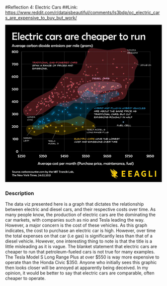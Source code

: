 #Reflection 4: Electric Cars
##Link: https://www.reddit.com/r/dataisbeautiful/comments/ls3bdp/oc_electric_cars_are_expensive_to_buy_but_work/

![Electric Car Map](week4.png)

### Description
The data viz presented here is a graph that dictates the relationship between electric and diesel cars, and their respective
costs over time. As many people know, the production of electric cars are the dominating the car markets, with companies
such as nio and Tesla leading the way. However, a major concern is the cost of these vehicles. As this graph indicates, 
the cost to purchase an electric car is high. However, over time the total expenses on that car (i.e gas) is significantly
less than that of a diesel vehicle. However, one interesting thing to note is that the title is a little misleading as it 
is vague. The blanket statement that electric cars are cheaper to run that petroleum-fueled cars is not true for many examples. 
The Tesla Model S Long Range Plus at over $550 is way more expensive to operate than the Honda Civic $350. 
Anyone who initially sees this graphic then looks closer will be annoyed at apparently being deceived. In my opinion, it would
be better to say that electric cars are comparable, often cheaper to operate.